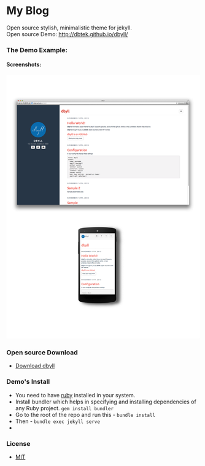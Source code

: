  My Blog
=====


Open source stylish, minimalistic theme for jekyll.  
Open source Demo: http://dbtek.github.io/dbyll/

### The Demo Example:

#### Screenshots:
![dbyll-screenshot](assets/media/dbyll-ss.png)


### Open source Download
* [Download dbyll](https://github.com/dbtek/dbyll/archive/master.zip)

### Demo's Install
- You need to have [ruby](https://www.ruby-lang.org/en/documentation/installation/) installed in your system.
- Install bundler which helps in specifying and installing dependencies of any Ruby project. ```gem install bundler```
- Go to the root of the repo and run this - ```bundle install```
- Then - ```bundle exec jekyll serve```
- 
### License
- [MIT](http://opensource.org/licenses/MIT)

